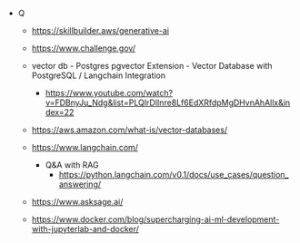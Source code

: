 - Q
    - https://skillbuilder.aws/generative-ai  
    -  https://www.challenge.gov/
    -  vector db
      - Postgres pgvector Extension - Vector Database with PostgreSQL / Langchain Integration
         - https://www.youtube.com/watch?v=FDBnyJu_Ndg&list=PLQIrDlInre8Lf6EdXRfdpMgDHvnAhAllx&index=22  
    - https://aws.amazon.com/what-is/vector-databases/       
    - https://www.langchain.com/
      - Q&A with RAG
        - https://python.langchain.com/v0.1/docs/use_cases/question_answering/      
    - https://www.asksage.ai/
 
    - https://www.docker.com/blog/supercharging-ai-ml-development-with-jupyterlab-and-docker/
